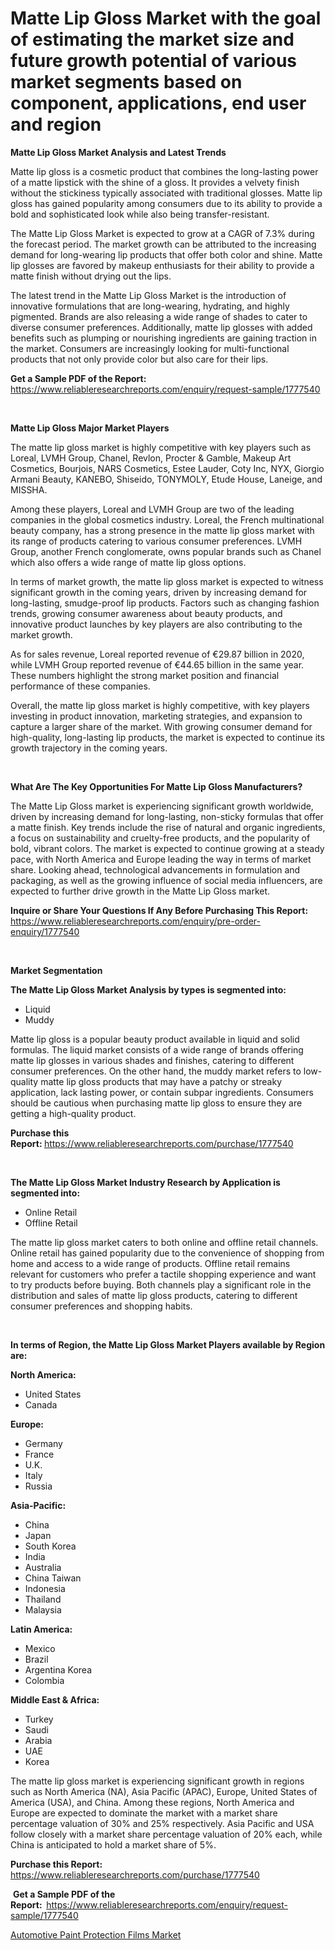 <p><h1>Matte Lip Gloss Market with the goal of estimating the market size and future growth potential of various market segments based on component, applications, end user and region</h1></p><p><strong>Matte Lip Gloss Market Analysis and Latest Trends</strong></p>
<p><p>Matte lip gloss is a cosmetic product that combines the long-lasting power of a matte lipstick with the shine of a gloss. It provides a velvety finish without the stickiness typically associated with traditional glosses. Matte lip gloss has gained popularity among consumers due to its ability to provide a bold and sophisticated look while also being transfer-resistant.</p><p>The Matte Lip Gloss Market is expected to grow at a CAGR of 7.3% during the forecast period. The market growth can be attributed to the increasing demand for long-wearing lip products that offer both color and shine. Matte lip glosses are favored by makeup enthusiasts for their ability to provide a matte finish without drying out the lips.</p><p>The latest trend in the Matte Lip Gloss Market is the introduction of innovative formulations that are long-wearing, hydrating, and highly pigmented. Brands are also releasing a wide range of shades to cater to diverse consumer preferences. Additionally, matte lip glosses with added benefits such as plumping or nourishing ingredients are gaining traction in the market. Consumers are increasingly looking for multi-functional products that not only provide color but also care for their lips.</p></p>
<p><strong>Get a Sample PDF of the Report:&nbsp;</strong> <a href="https://www.reliableresearchreports.com/enquiry/request-sample/1777540">https://www.reliableresearchreports.com/enquiry/request-sample/1777540</a></p>
<p>&nbsp;</p>
<p><strong>Matte Lip Gloss Major Market Players</strong></p>
<p><p>The matte lip gloss market is highly competitive with key players such as Loreal, LVMH Group, Chanel, Revlon, Procter & Gamble, Makeup Art Cosmetics, Bourjois, NARS Cosmetics, Estee Lauder, Coty Inc, NYX, Giorgio Armani Beauty, KANEBO, Shiseido, TONYMOLY, Etude House, Laneige, and MISSHA.</p><p>Among these players, Loreal and LVMH Group are two of the leading companies in the global cosmetics industry. Loreal, the French multinational beauty company, has a strong presence in the matte lip gloss market with its range of products catering to various consumer preferences. LVMH Group, another French conglomerate, owns popular brands such as Chanel which also offers a wide range of matte lip gloss options.</p><p>In terms of market growth, the matte lip gloss market is expected to witness significant growth in the coming years, driven by increasing demand for long-lasting, smudge-proof lip products. Factors such as changing fashion trends, growing consumer awareness about beauty products, and innovative product launches by key players are also contributing to the market growth.</p><p>As for sales revenue, Loreal reported revenue of €29.87 billion in 2020, while LVMH Group reported revenue of €44.65 billion in the same year. These numbers highlight the strong market position and financial performance of these companies.</p><p>Overall, the matte lip gloss market is highly competitive, with key players investing in product innovation, marketing strategies, and expansion to capture a larger share of the market. With growing consumer demand for high-quality, long-lasting lip products, the market is expected to continue its growth trajectory in the coming years.</p></p>
<p>&nbsp;</p>
<p><strong>What Are The Key Opportunities For Matte Lip Gloss Manufacturers?</strong></p>
<p><p>The Matte Lip Gloss market is experiencing significant growth worldwide, driven by increasing demand for long-lasting, non-sticky formulas that offer a matte finish. Key trends include the rise of natural and organic ingredients, a focus on sustainability and cruelty-free products, and the popularity of bold, vibrant colors. The market is expected to continue growing at a steady pace, with North America and Europe leading the way in terms of market share. Looking ahead, technological advancements in formulation and packaging, as well as the growing influence of social media influencers, are expected to further drive growth in the Matte Lip Gloss market.</p></p>
<p><strong>Inquire or Share Your Questions If Any Before Purchasing This Report:</strong> <a href="https://www.reliableresearchreports.com/enquiry/pre-order-enquiry/1777540">https://www.reliableresearchreports.com/enquiry/pre-order-enquiry/1777540</a></p>
<p>&nbsp;</p>
<p><strong>Market Segmentation</strong></p>
<p><strong>The Matte Lip Gloss Market Analysis by types is segmented into:</strong></p>
<p><ul><li>Liquid</li><li>Muddy</li></ul></p>
<p><p>Matte lip gloss is a popular beauty product available in liquid and solid formulas. The liquid market consists of a wide range of brands offering matte lip glosses in various shades and finishes, catering to different consumer preferences. On the other hand, the muddy market refers to low-quality matte lip gloss products that may have a patchy or streaky application, lack lasting power, or contain subpar ingredients. Consumers should be cautious when purchasing matte lip gloss to ensure they are getting a high-quality product.</p></p>
<p><strong>Purchase this Report:&nbsp;</strong><a href="https://www.reliableresearchreports.com/purchase/1777540">https://www.reliableresearchreports.com/purchase/1777540</a></p>
<p>&nbsp;</p>
<p><strong>The Matte Lip Gloss Market Industry Research by Application is segmented into:</strong></p>
<p><ul><li>Online Retail</li><li>Offline Retail</li></ul></p>
<p><p>The matte lip gloss market caters to both online and offline retail channels. Online retail has gained popularity due to the convenience of shopping from home and access to a wide range of products. Offline retail remains relevant for customers who prefer a tactile shopping experience and want to try products before buying. Both channels play a significant role in the distribution and sales of matte lip gloss products, catering to different consumer preferences and shopping habits.</p></p>
<p>&nbsp;</p>
<p><strong>In terms of Region, the Matte Lip Gloss Market Players available by Region are:</strong></p>
<p>
    <p> <strong> North America: </strong>
        <ul>
            <li>United States</li>
            <li>Canada</li>
        </ul>
        </p> 
    <p> <strong> Europe: </strong>
        <ul>
            <li>Germany</li>
            <li>France</li>
            <li>U.K.</li>
            <li>Italy</li>
            <li>Russia</li>
        </ul>
        </p> 
    <p> <strong> Asia-Pacific: </strong>
        <ul>
            <li>China</li>
            <li>Japan</li>
            <li>South Korea</li>
            <li>India</li>
            <li>Australia</li>
            <li>China Taiwan</li>
            <li>Indonesia</li>
            <li>Thailand</li>
            <li>Malaysia</li>
        </ul>
        </p> 
    <p> <strong> Latin America: </strong>
        <ul>
            <li>Mexico</li>
            <li>Brazil</li>
            <li>Argentina Korea</li>
            <li>Colombia</li>
        </ul>
        </p> 
    <p> <strong> Middle East & Africa: </strong>
        <ul>
            <li>Turkey</li>
            <li>Saudi</li>
            <li>Arabia</li>
            <li>UAE</li>
            <li>Korea</li>
        </ul>
    </p>
    </p>
<p><p>The matte lip gloss market is experiencing significant growth in regions such as North America (NA), Asia Pacific (APAC), Europe, United States of America (USA), and China. Among these regions, North America and Europe are expected to dominate the market with a market share percentage valuation of 30% and 25% respectively. Asia Pacific and USA follow closely with a market share percentage valuation of 20% each, while China is anticipated to hold a market share of 5%.</p></p>
<p><strong>Purchase this Report: </strong><a href="https://www.reliableresearchreports.com/purchase/1777540">https://www.reliableresearchreports.com/purchase/1777540</a></p>
<p>&nbsp;<strong>Get a Sample PDF of the Report:&nbsp;&nbsp;</strong><a href="https://www.reliableresearchreports.com/enquiry/request-sample/1777540">https://www.reliableresearchreports.com/enquiry/request-sample/1777540</a></p>
<p><strong></strong></p>
<p><p><a href="https://noble-drawer-34c.notion.site/Automotive-Paint-Protection-Films-Market-Size-Growing-and-Forecasted-for-period-from-2024-2031-and-6d5fa04869c44b1c89181ffde93c8d3d">Automotive Paint Protection Films Market</a></p></p>
